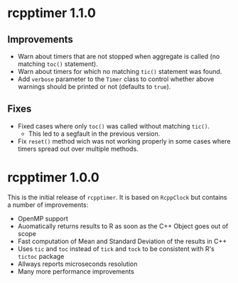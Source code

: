 rcpptimer 1.1.0
==============

## Improvements
* Warn about timers that are not stopped when aggregate is called (no matching `toc()` statement).
* Warn about timers for which no matching `tic()` statement was found.
* Add `verbose` parameter to the `Timer` class to control whether above warnings should be printed or not (defaults to `true`).

## Fixes
* Fixed cases where only `toc()` was called without matching `tic()`.
  * This led to a segfault in the previous version. 
* Fix `reset()` method wich was not working properly in some cases where timers spread out over multiple methods.

rcpptimer 1.0.0
==============

This is the initial release of `rcpptimer`. It is based on `RcppClock` but contains a number of improvements:
- OpenMP support
- Auomatically returns results to R as soon as the C++ Object goes out of scope
- Fast computation of Mean and Standard Deviation of the results in C++
- Uses `tic` and `toc` instead of `tick` and `tock` to be consistent with R's `tictoc` package
- Allways reports microseconds resolution
- Many more performance improvements
